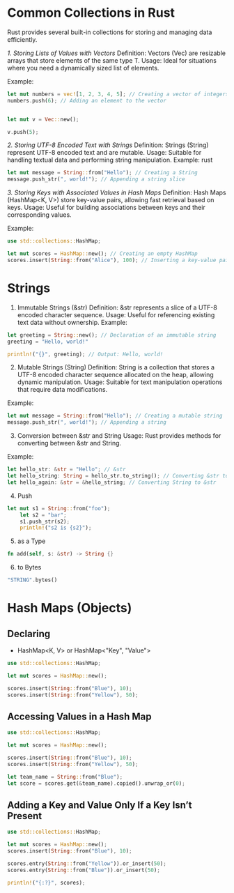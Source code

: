# Common Collections in Rust

Rust provides several built-in collections for storing and managing data efficiently.

_1. Storing Lists of Values with Vectors_
Definition: Vectors (Vec<T>) are resizable arrays that store elements of the same type T.
Usage: Ideal for situations where you need a dynamically sized list of elements.

Example:

```rust
let mut numbers = vec![1, 2, 3, 4, 5]; // Creating a vector of integers
numbers.push(6); // Adding an element to the vector


let mut v = Vec::new();

v.push(5);

```

_2. Storing UTF-8 Encoded Text with Strings_
Definition: Strings (String) represent UTF-8 encoded text and are mutable.
Usage: Suitable for handling textual data and performing string manipulation.
Example:
rust

```rust
let mut message = String::from("Hello"); // Creating a String
message.push_str(", world!"); // Appending a string slice
```

_3. Storing Keys with Associated Values in Hash Maps_
Definition: Hash Maps (HashMap<K, V>) store key-value pairs, allowing fast retrieval based on keys.
Usage: Useful for building associations between keys and their corresponding values.

Example:

```rust
use std::collections::HashMap;

let mut scores = HashMap::new(); // Creating an empty HashMap
scores.insert(String::from("Alice"), 100); // Inserting a key-value pair
```

# Strings

1. Immutable Strings (&str)
   Definition: &str represents a slice of a UTF-8 encoded character sequence.
   Usage: Useful for referencing existing text data without ownership.
   Example:

```rust
let greeting = String::new(); // Declaration of an immutable string
greeting = "Hello, world!"

println!("{}", greeting); // Output: Hello, world!
```

2. Mutable Strings (String)
   Definition: String is a collection that stores a UTF-8 encoded character sequence allocated on the heap, allowing dynamic manipulation.
   Usage: Suitable for text manipulation operations that require data modifications.

Example:

```rust
let mut message = String::from("Hello"); // Creating a mutable string
message.push_str(", world!"); // Appending a string
```

3. Conversion between &str and String
   Usage: Rust provides methods for converting between &str and String.

Example:

```rust
let hello_str: &str = "Hello"; // &str
let hello_string: String = hello_str.to_string(); // Converting &str to String
let hello_again: &str = &hello_string; // Converting String to &str
```

4. Push

```rust
let mut s1 = String::from("foo");
    let s2 = "bar";
    s1.push_str(s2);
    println!("s2 is {s2}");
```

5. as a Type

```rust
fn add(self, s: &str) -> String {}
```

6. to Bytes

```rust
"STRING".bytes()
```

# Hash Maps (Objects)

## Declaring

- HashMap<K, V> or HashMap<"Key", "Value">

```rust
use std::collections::HashMap;

let mut scores = HashMap::new();

scores.insert(String::from("Blue"), 10);
scores.insert(String::from("Yellow"), 50);
```

## Accessing Values in a Hash Map

```rust
use std::collections::HashMap;

let mut scores = HashMap::new();

scores.insert(String::from("Blue"), 10);
scores.insert(String::from("Yellow"), 50);

let team_name = String::from("Blue");
let score = scores.get(&team_name).copied().unwrap_or(0);
```

## Adding a Key and Value Only If a Key Isn’t Present

```rust
use std::collections::HashMap;

let mut scores = HashMap::new();
scores.insert(String::from("Blue"), 10);

scores.entry(String::from("Yellow")).or_insert(50);
scores.entry(String::from("Blue")).or_insert(50);

println!("{:?}", scores);

```
